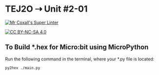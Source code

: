 # TEJ2O ⇢ Unit #2-01

[![Mr Coxall's Super Linter](https://github.com/MTHS-TEJ2O-1-2023/TEJ2O-Unit-2-01-Cedric-dehghan-nejad/workflows/Mr%20Coxall's%20Super%20Linter/badge.svg)](https://github.com/MTHS-TEJ2O-1-2023/TEJ2O-Unit-2-01-Cedric-dehghan-nejad/actions)

[![CC BY-NC-SA 4.0](https://img.shields.io/badge/License-CC%20BY--NC--SA%204.0-blue.svg)](./LICENSE)

## To Build *.hex for Micro:bit using MicroPython

Run the following command in the terminal, where your *.py file is located:

``` bash
py2hex ./main.py
```
